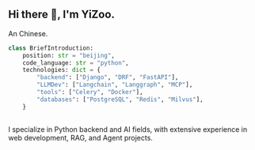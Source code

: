 ## Hi there 👋, I'm YiZoo.

An Chinese.

```python
class BriefIntroduction:
    position: str = "beijing",
    code_language: str = "python",
    technologies: dict = {
        "backend": ["Django", "DRF", "FastAPI"],
        "LLMDev": ["Langchain", "Langgraph", "MCP"],
        "tools": ["Celery", "Docker"],
        "databases": ["PostgreSQL", "Redis", "Milvus"],
    }
        
```

I specialize in Python backend and AI fields, with extensive experience in web development, RAG, and Agent projects.

<!--
**YiZoo/YiZoo** is a ✨ _special_ ✨ repository because its `README.md` (this file) appears on your GitHub profile.

Here are some ideas to get you started:

- 🔭 I’m currently working on ...
- 🌱 I’m currently learning ...
- 👯 I’m looking to collaborate on ...
- 🤔 I’m looking for help with ...
- 💬 Ask me about ...
- 📫 How to reach me: ...
- 😄 Pronouns: ...
- ⚡ Fun fact: ...
-->

